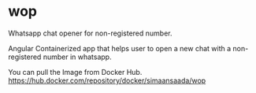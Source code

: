 # wop
Whatsapp chat opener for non-registered number.

Angular Containerized app that helps user to open a new chat with a non-registered number in whatsapp.

You can pull the Image from Docker Hub.
https://hub.docker.com/repository/docker/simaansaada/wop

